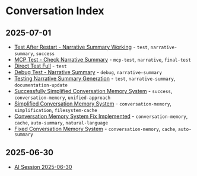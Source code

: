 # Conversation Index

## 2025-07-01

- [Test After Restart - Narrative Summary Working](2025-07-01-12-28-58-test-after-restart-narrative-summary-working.md) - `test`, `narrative-summary`, `success`
- [MCP Test - Check Narrative Summary](2025-07-01-12-22-03-mcp-test-check-narrative-summary.md) - `mcp-test`, `narrative`, `final-test`
- [Direct Test Full](2025-07-01-12-17-18-direct-test-full.md) - `test`
- [Debug Test - Narrative Summary](2025-07-01-12-16-03-debug-test-narrative-summary.md) - `debug`, `narrative-summary`
- [Testing Narrative Summary Generation](2025-07-01-12-14-56-testing-narrative-summary-generation.md) - `test`, `narrative-summary`, `documentation-update`
- [Successfully Simplified Conversation Memory System](2025-07-01-12-08-31-successfully-simplified-conversation-memory-system.md) - `success`, `conversation-memory`, `unified-approach`
- [Simplified Conversation Memory System](2025-07-01-12-07-18-simplified-conversation-memory-system.md) - `conversation-memory`, `simplification`, `filesystem-cache`
- [Conversation Memory System Fix Implemented](2025-07-01-11-54-39-conversation-memory-system-fix-implemented.md) - `conversation-memory`, `cache`, `auto-summary`, `natural-language`
- [Fixed Conversation Memory System](2025-07-01-11-53-42-fixed-conversation-memory-system.md) - `conversation-memory`, `cache`, `auto-summary`

## 2025-06-30

- [AI Session 2025-06-30](2025-06-30-01-20-09-ai-session-2025-06-30.md)

